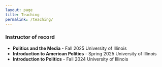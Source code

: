 ```yaml
---
layout: page
title: Teaching
permalink: /teaching/
---
```


### **Instructor of record**

- **Politics and the Media** - Fall 2025 University of Illinois
- **Introduction to American Politics** - Spring 2025 University of Illinois
- **Introduction to Politics** - Fall 2024 University of Illinois
  



